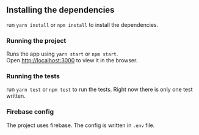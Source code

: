 ## Installing the dependencies

run `yarn install` or `npm install` to install the dependencies.

### Running the project

Runs the app using `yarn start` or `npm start`.<br />
Open [http://localhost:3000](http://localhost:3000) to view it in the browser.

### Running the tests

run `yarn test` or `npm test` to run the tests. Right now there is only one test written.

### Firebase config

The project uses firebase. The config is written in `.env` file.
